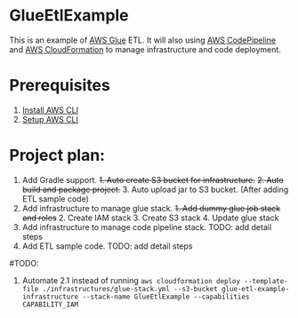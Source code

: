 # GlueEtlExample
This is an example of [AWS Glue] ETL. It will also using [AWS CodePipeline] and [AWS CloudFormation] to manage infrastructure and code deployment.

# Prerequisites
1. [Install AWS CLI]
2. [Setup AWS CLI]

# Project plan:
1. Add Gradle support.
    ~~1. Auto create S3 bucket for infrastructure.~~
    ~~2. Auto build and package project.~~
    3. Auto upload jar to S3 bucket. (After adding ETL sample code)
2. Add infrastructure to manage glue stack.
    ~~1. Add dummy glue job stack and roles~~
    2. Create IAM stack
    3. Create S3 stack
    4. Update glue stack
3. Add infrastructure to manage code pipeline stack. TODO: add detail steps
4. Add ETL sample code. TODO: add detail steps

#TODO:
1. Automate 2.1 instead of running
```aws cloudformation deploy --template-file ./infrastructures/glue-stack.yml --s3-bucket glue-etl-example-infrastructure --stack-name GlueEtlExample --capabilities CAPABILITY_IAM```


[AWS Glue]: https://aws.amazon.com/glue/?sc_channel=PS&sc_campaign=acquisition_US&sc_publisher=google&sc_medium=ACQ-P%7CPS-GO%7CBrand%7CDesktop%7CSU%7CAnalytics%7CGlue%7CUS%7CEN%7CText&sc_content=glue_e&sc_detail=aws%20glue&sc_category=Analytics&sc_segment=293614961004&sc_matchtype=e&sc_country=US&s_kwcid=AL!4422!3!293614961004!e!!g!!aws%20glue&ef_id=CjwKCAiAl7PgBRBWEiwAzFhmmqxOsGTevmEzpO9ueWqJvmxvAgBFGw2xecp3aQX7QbPxw0cWigdJshoCl8YQAvD_BwE:G:s
[AWS CloudFormation]: https://aws.amazon.com/cloudformation/?sc_channel=PS&sc_campaign=acquisition_US&sc_publisher=google&sc_medium=ACQ-P%7CPS-GO%7CBrand%7CDesktop%7CSU%7CManagement%20Tools%7CCloudFormation%7CUS%7CEN%7CText&sc_content=cloudformation_e&sc_detail=aws%20cloudformation&sc_category=Management%20Tools&sc_segment=293650067978&sc_matchtype=e&sc_country=US&s_kwcid=AL!4422!3!293650067978!e!!g!!aws%20cloudformation&ef_id=CjwKCAiAl7PgBRBWEiwAzFhmmmETPug_0L15Bred8-HaGfjvd41g8Nda-QsQRK6Xe4bG98kQQbcHkRoC45cQAvD_BwE:G:s
[AWS CodePipeline]: https://aws.amazon.com/codepipeline/
[Install AWS CLI]: https://docs.aws.amazon.com/cli/latest/userguide/install-macos.html
[Setup AWS CLI]: https://docs.aws.amazon.com/cli/latest/userguide/cli-configure-profiles.html